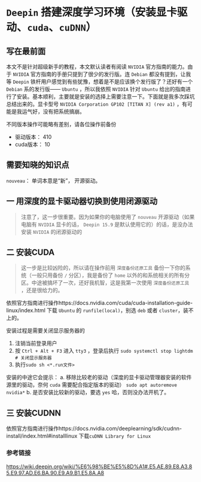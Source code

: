 # `Deepin` 搭建深度学习环境（安装显卡驱动、`cuda`、`cuDNN`）

## 写在最前面

本文不是针对超级新手的教程，本文默认读者有阅读 `NVIDIA` 官方指南的能力。由于 `NVIDIA` 官方指南的手册只提到了很少的发行版。连 `Debian` 都没有提到，让我等 `Deepin` 铁杆用户感觉到有些犹豫，想着是不是应该换个发行版了？还好有一个 `Debian` 系的发行版—— `Ubuntu` ，所以我依照 `NVIDIA` 针对 `Ubuntu` 给出的指南进行了安装。基本顺利，主要就是安装的选择上需要注意一下。下面就是我多次踩坑总结出来的。显卡型号 `NVIDIA Corporation GP102 [TITAN X] (rev a1)` ，有可能是我运气好，没有把系统搞崩。

不同版本操作可能略有差别，请各位操作前备份

- 驱动版本： 410
- cuda版本： 10

## 需要知晓的知识点

`nouveau`： 单词本意是“新”， 开源驱动。

## 一 用深度的显卡驱动器切换到使用闭源驱动

> 注意了，这一步很重要。因为如果你的电脑使用了 `nouveau` 开源驱动（如果电脑有 `NVIDIA` 显卡的话， `Deepin 15.9` 是默认使用它的）的话，是没办法安装 `NVIDIA` 的闭源驱动的
<!--
下载驱动 https://www.nvidia.com/Download/index.aspx，应该会得到一个形如`NVIDIA-linux-XXX.run`的文件。
安装过程是需要关闭显示服务器的
1. 注销当前登录用户
2. 按`Ctrl + Alt + F3`进入tty3，登录后执行
``` bash
sudo systemctl stop lightdm  # 关闭显示服务器
```
3. `sudo sh <*.run文件>`
-->

## 二 安装CUDA  

> 这一步是比较凶险的，所以请在操作前用 `深度备份还原工具` 备份一下你的系统（一般只用备份 `/` 分区），我是备份了 `home` 以外的和系统相关的所有分区。中途被搞坏了一次，还好我机智，这是我第一次使用 `深度备份还原工具` ，还是很给力的。

依照官方指南进行操作https://docs.nvidia.com/cuda/cuda-installation-guide-linux/index.html
下载 `Ubuntu` 的 `runfile(local)`，别选 `deb` 或者 `cluster`，装不上的。

安装过程是需要关闭显示服务器的

1. 注销当前登录用户
2. 按 `Ctrl + Alt + F3` 进入 `tty3` ，登录后执行 `sudo systemctl stop lightdm  # 关闭显示服务器`
3. 执行`sudo sh <*.run文件>`

安装的中途它会提示：
a. 移除比较老的驱动（深度的显卡驱动管理器安装的软件源里的驱动，奈何 `cuda` 需要配合指定版本的驱动）
`sudo apt autoremove nvidia*`
b. 是否安装比较新的驱动，要选 `yes` 哈，否则没办法开机了。

## 三 安装CUDNN

依照官方指南进行操作https://docs.nvidia.com/deeplearning/sdk/cudnn-install/index.html#installlinux
下载`cuDNN Library for Linux`

### 参考链接

https://wiki.deepin.org/wiki/%E6%98%BE%E5%8D%A1#.E5.AE.89.E8.A3.85.E9.97.AD.E6.BA.90.E9.A9.B1.E5.8A.A8
